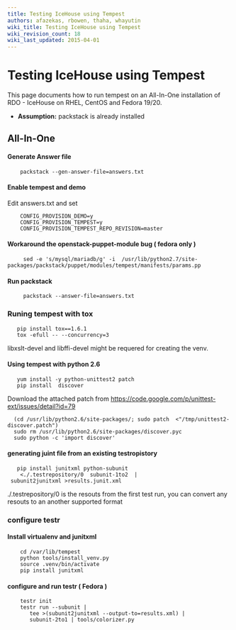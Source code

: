 ```yaml
---
title: Testing IceHouse using Tempest
authors: afazekas, rbowen, thaha, whayutin
wiki_title: Testing IceHouse using Tempest
wiki_revision_count: 18
wiki_last_updated: 2015-04-01
---
```


# Testing IceHouse using Tempest

This page documents how to run tempest on an All-In-One installation of RDO - IceHouse on RHEL, CentOS and Fedora 19/20.

*   **Assumption:** packstack is already installed

## All-In-One

#### Generate Answer file

        packstack --gen-answer-file=answers.txt

#### Enable tempest and demo

Edit answers.txt and set

        CONFIG_PROVISION_DEMO=y
        CONFIG_PROVISION_TEMPEST=y
        CONFIG_PROVISION_TEMPEST_REPO_REVISION=master

#### Workaround the openstack-puppet-module bug ( fedora only )

         sed -e 's/mysql/mariadb/g' -i  /usr/lib/python2.7/site-packages/packstack/puppet/modules/tempest/manifests/params.pp

#### Run packstack

         packstack --answer-file=answers.txt

### Runing tempest with tox

       pip install tox==1.6.1
       tox -efull -- --concurrency=3

libxslt-devel and libffi-devel might be requered for creating the venv.

#### Using tempest with python 2.6

       yum install -y python-unittest2 patch
       pip install  discover

Download the attached patch from <https://code.google.com/p/unittest-ext/issues/detail?id=79>

      (cd /usr/lib/python2.6/site-packages/; sudo patch  <"/tmp/unittest2-discover.patch")
      sudo rm /usr/lib/python2.6/site-packages/discover.pyc
      sudo python -c 'import discover'

#### generating juint file from an existing testropistory

       pip install junitxml python-subunit
        <./.testrepository/0  subunit-1to2  | subunit2junitxml >results.junit.xml

./.testrepository/0 is the resouts from the first test run, you can convert any resouts to an another supported format

#### 

### configure testr

#### Install virtualenv and junitxml

        cd /var/lib/tempest
        python tools/install_venv.py
        source .venv/bin/activate
        pip install junitxml

#### configure and run testr ( Fedora )

        testr init
        testr run --subunit | 
           tee >(subunit2junitxml --output-to=results.xml) |
           subunit-2to1 | tools/colorizer.py
